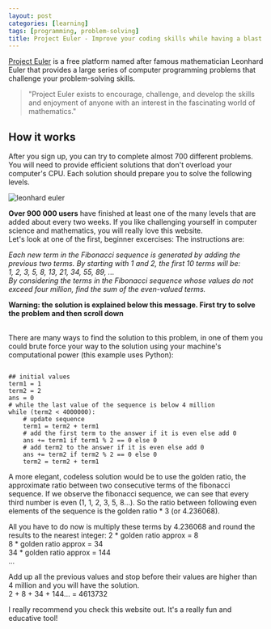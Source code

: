 ```yaml
---
layout: post
categories: [learning]
tags: [programming, problem-solving]
title: Project Euler - Improve your coding skills while having a blast
---
```

<a target="_blank" href="https://projecteuler.net/">Project Euler</a> is a free platform named after famous mathematician Leonhard Euler that provides a large series of computer programming problems that challenge your problem-solving skills.

<blockquote>
<p>"Project Euler exists to encourage, challenge, and develop the skills and enjoyment of anyone with an interest in the fascinating world of mathematics."</p></blockquote>

## How it works 
After you sign up, you can try to complete almost 700 different problems. You will need to provide efficient solutions that don't overload your computer's CPU. Each solution should prepare you to solve the following levels.

![leonhard euler](https://upload.wikimedia.org/wikipedia/commons/d/d7/Leonhard_Euler.jpg)

**Over 900 000 users** have finished at least one of the many levels that are added about every two weeks. If you like challenging yourself in computer science and mathematics, you will really love this website.
<br>
Let's look at one of the first, beginner excercises:
The instructions are:<br>

_Each new term in the Fibonacci sequence is generated by adding the previous two terms. By starting with 1 and 2, the first 10 terms will be:<br> 1, 2, 3, 5, 8, 13, 21, 34, 55, 89, ...<br> By considering the terms in the Fibonacci sequence whose values do not exceed four million, find the sum of the even-valued terms._


**Warning: the solution is explained below this message. First try to solve the problem and then scroll down** <br><br>

There are many ways to find the solution to this problem, in one of them you could brute force your way to the solution using your machine's computational power (this example uses Python):
<pre><code>
## initial values
term1 = 1
term2 = 2
ans = 0
# while the last value of the sequence is below 4 million
while (term2 < 4000000):
    # update sequence
    term1 = term2 + term1
    # add the first term to the answer if it is even else add 0
    ans += term1 if term1 % 2 == 0 else 0
    # add term2 to the answer if it is even else add 0
    ans += term2 if term2 % 2 == 0 else 0
    term2 = term2 + term1
</code></pre>

A more elegant, codeless solution would be to use the golden ratio, the approximate ratio between two consecutive terms of the fibonacci sequence. If we observe the fibonacci sequence, we can see that every third number is even (1, 1, 2, 3, 5, 8...). So the ratio between following even elements of the sequence is the golden ratio * 3 (or 4.236068).

All you have to do now is multiply these terms by 4.236068 and round the results to the nearest integer: 
2 * golden ratio approx = 8<br>
8 * golden ratio approx = 34 <br>
34 * golden ratio approx = 144 <br>
...

Add up all the previous values and stop before their values are higher than 4 million and you will have the solution.<br>
2 + 8 + 34 + 144... = 4613732

I really recommend you check this website out. It's a really fun and educative tool!